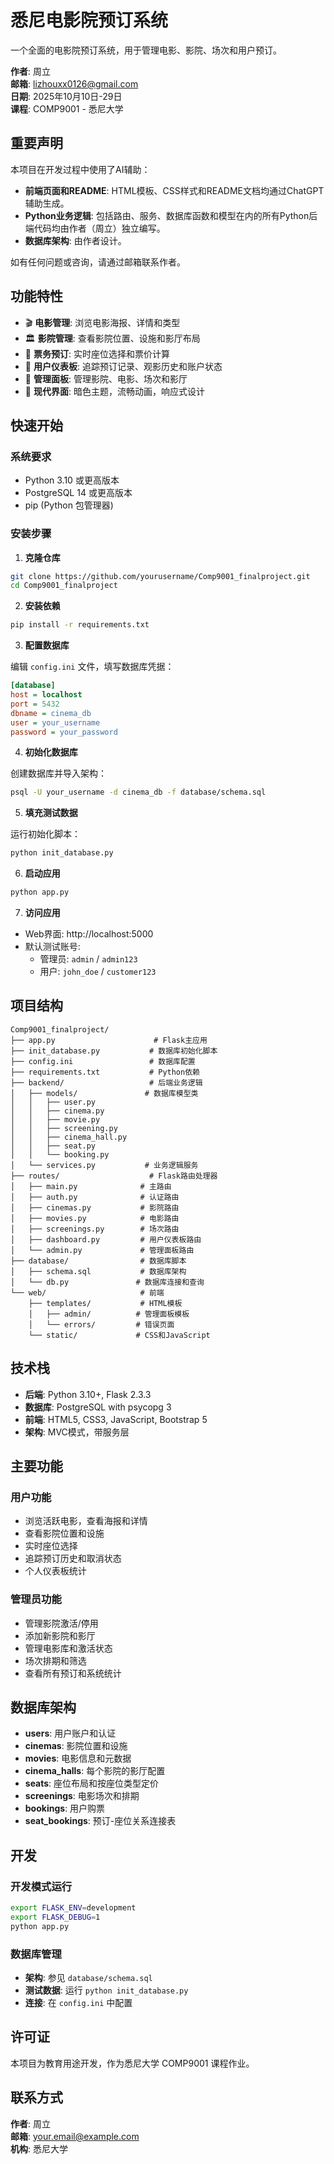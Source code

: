 # 悉尼电影院预订系统

一个全面的电影院预订系统，用于管理电影、影院、场次和用户预订。

**作者**: 周立  
**邮箱**: lizhouxx0126@gmail.com  
**日期**: 2025年10月10日-29日  
**课程**: COMP9001 - 悉尼大学

## 重要声明

本项目在开发过程中使用了AI辅助：

- **前端页面和README**: HTML模板、CSS样式和README文档均通过ChatGPT辅助生成。
- **Python业务逻辑**: 包括路由、服务、数据库函数和模型在内的所有Python后端代码均由作者（周立）独立编写。
- **数据库架构**: 由作者设计。

如有任何问题或咨询，请通过邮箱联系作者。

## 功能特性

- 🎬 **电影管理**: 浏览电影海报、详情和类型
- 🏛️ **影院管理**: 查看影院位置、设施和影厅布局
- 🎫 **票务预订**: 实时座位选择和票价计算
- 👤 **用户仪表板**: 追踪预订记录、观影历史和账户状态
- 🔧 **管理面板**: 管理影院、电影、场次和影厅
- 🎨 **现代界面**: 暗色主题，流畅动画，响应式设计

## 快速开始

### 系统要求

- Python 3.10 或更高版本
- PostgreSQL 14 或更高版本
- pip (Python 包管理器)

### 安装步骤

1. **克隆仓库**

```bash
git clone https://github.com/yourusername/Comp9001_finalproject.git
cd Comp9001_finalproject
```

2. **安装依赖**

```bash
pip install -r requirements.txt
```

3. **配置数据库**

编辑 `config.ini` 文件，填写数据库凭据：

```ini
[database]
host = localhost
port = 5432
dbname = cinema_db
user = your_username
password = your_password
```

4. **初始化数据库**

创建数据库并导入架构：

```bash
psql -U your_username -d cinema_db -f database/schema.sql
```

5. **填充测试数据**

运行初始化脚本：

```bash
python init_database.py
```

6. **启动应用**

```bash
python app.py
```

7. **访问应用**

- Web界面: http://localhost:5000
- 默认测试账号:
  - 管理员: `admin` / `admin123`
  - 用户: `john_doe` / `customer123`

## 项目结构

```
Comp9001_finalproject/
├── app.py                      # Flask主应用
├── init_database.py           # 数据库初始化脚本
├── config.ini                 # 数据库配置
├── requirements.txt           # Python依赖
├── backend/                   # 后端业务逻辑
│   ├── models/               # 数据库模型类
│   │   ├── user.py
│   │   ├── cinema.py
│   │   ├── movie.py
│   │   ├── screening.py
│   │   ├── cinema_hall.py
│   │   ├── seat.py
│   │   └── booking.py
│   └── services.py           # 业务逻辑服务
├── routes/                    # Flask路由处理器
│   ├── main.py              # 主路由
│   ├── auth.py              # 认证路由
│   ├── cinemas.py           # 影院路由
│   ├── movies.py            # 电影路由
│   ├── screenings.py        # 场次路由
│   ├── dashboard.py         # 用户仪表板路由
│   └── admin.py             # 管理面板路由
├── database/                # 数据库脚本
│   ├── schema.sql           # 数据库架构
│   └── db.py               # 数据库连接和查询
└── web/                     # 前端
    ├── templates/           # HTML模板
    │   ├── admin/          # 管理面板模板
    │   └── errors/         # 错误页面
    └── static/             # CSS和JavaScript
```

## 技术栈

- **后端**: Python 3.10+, Flask 2.3.3
- **数据库**: PostgreSQL with psycopg 3
- **前端**: HTML5, CSS3, JavaScript, Bootstrap 5
- **架构**: MVC模式，带服务层

## 主要功能

### 用户功能

- 浏览活跃电影，查看海报和详情
- 查看影院位置和设施
- 实时座位选择
- 追踪预订历史和取消状态
- 个人仪表板统计

### 管理员功能

- 管理影院激活/停用
- 添加新影院和影厅
- 管理电影库和激活状态
- 场次排期和筛选
- 查看所有预订和系统统计

## 数据库架构

- **users**: 用户账户和认证
- **cinemas**: 影院位置和设施
- **movies**: 电影信息和元数据
- **cinema_halls**: 每个影院的影厅配置
- **seats**: 座位布局和按座位类型定价
- **screenings**: 电影场次和排期
- **bookings**: 用户购票
- **seat_bookings**: 预订-座位关系连接表

## 开发

### 开发模式运行

```bash
export FLASK_ENV=development
export FLASK_DEBUG=1
python app.py
```

### 数据库管理

- **架构**: 参见 `database/schema.sql`
- **测试数据**: 运行 `python init_database.py`
- **连接**: 在 `config.ini` 中配置

## 许可证

本项目为教育用途开发，作为悉尼大学 COMP9001 课程作业。

## 联系方式

**作者**: 周立  
**邮箱**: your.email@example.com  
**机构**: 悉尼大学
